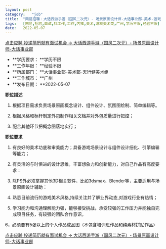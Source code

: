```yaml
---
layout:	post
category:	"job"
title:	"网易招聘：大话西游手游（国风二次元）- 场景原画设计师-大话事业部-美术-游戏美术类-广州学历不限经验不限"
tags:	[网易,招聘,面试,找工作,工作,内推,美术,游戏美术类,广州,学历不限,经验不限]
date:	2022-05-07
---
```


[点击应聘 投递简历就有面试机会 ->  大话西游手游（国风二次元）- 场景原画设计师-大话事业部](http://mobile.bole.netease.com/bole/boleDetail?id=33896&employeeId=346f03c3cda5f04c&key=all)



- **学历要求： **学历不限
- **工作年限： **经验不限
- **所属部门： **大话事业部-美术部-天行健美术组
- **工作城市： **广州
- **发布日期： **2022-05-07



**职位描述**

1. 根据项目需求负责场景原画概念设计、组件设计、氛围图绘制、简单编辑等。

2.  根据风格和标杆制定外包制作相关文档并对外包质量进行把控；

3.  配合其他环节把概念图落地实行； 





**职位要求**

1. 有良好的美术功底和审美能力；具备游戏场景设计与组件设计细化、引擎编辑等能力；

2. 有灵活的与时俱进的设计思维，丰富想象力和创新能力，对自己作品有高度要求：

3. 除PS外必须掌握其他3D相关软件，比如3dsmax、Blender等，主要适用与场景原画设计辅助： 

4. 熟悉目前流行的游戏美术风格,持续关注并了解业界动态,对游戏行业有热情；

5. 学习能力和沟通理解能力强，能够接受挑战，承受较强的工作压力并能独自完成项目任务，有较强的团队合作意识。

6，必须要有5张以上的个人作品成品图（不包含培训班作品和纯素材拼贴作品）





[点击应聘 投递简历就有面试机会 ->  大话西游手游（国风二次元）- 场景原画设计师-大话事业部](http://mobile.bole.netease.com/bole/boleDetail?id=33896&employeeId=346f03c3cda5f04c&key=all)